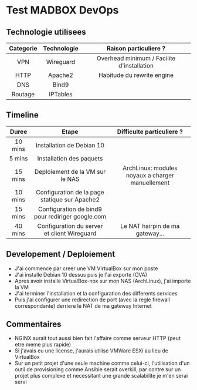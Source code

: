 Test MADBOX DevOps
===

## Technologie utilisees

| Categorie| Technologie | Raison particuliere ? |
| :------: | :--------: | :------:|
| VPN | Wireguard | Overhead minimum / Facilite d'installation  |
| HTTP | Apache2 | Habitude du rewrite engine |
| DNS | Bind9 | |
| Routage | IPTables | |

## Timeline
| Duree| Etape | Difficulte particuliere ? |
| :------: | :--------: | :------:|
| 10 mins | Installation de Debian 10 | |
| 5 mins | Installation des paquets | |
| 15 mins | Deploiement de la VM sur le NAS | ArchLinux: modules noyaux a charger manuellement |
| 10 mins | Configuration de la page statique sur Apache2 |
| 15 mins | Configuration de bind9 pour rediriger google.com | |
| 40 mins | Configuration du server et client Wireguard | Le NAT hairpin de ma gateway... |


## Developement / Deploiement
* J'ai commence par creer une VM VirtualBox sur mon poste
* J'ai installe Debian 10 dessus puis je l'ai exporte (OVA)
* Apres avoir installe VirtualBox-nox sur mon NAS (ArchLinux), j'ai importe la VM
* J'ai terminer l'installation et la configuration des differents services
* Puis j'ai configurer une redirection de port (avec la regle firewall correspondante) derriere le NAT de ma gateway Internet


## Commentaires
* NGINX aurait tout aussi bien fait l'affaire comme serveur HTTP (peut etre meme plus rapide)
* Si j'avais eu une license, j'aurais utilise VMWare ESXi au lieu de VirtualBox
* Sur un petit projet d'une seule machine comme celui-ci, l'utilisation d'un outil de provisioning comme Ansible
serait overkill, par contre sur un projet plus complexe et necessitant une grande scalabilite je m'en serai servi

